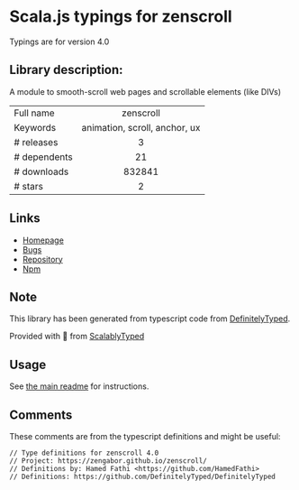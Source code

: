 
# Scala.js typings for zenscroll

Typings are for version 4.0

## Library description:
A module to smooth-scroll web pages and scrollable elements (like DIVs)

|                    |                 |
| ------------------ | :-------------: |
| Full name          | zenscroll |
| Keywords           | animation, scroll, anchor, ux |
| # releases         | 3 |
| # dependents       | 21 |
| # downloads        | 832841 |
| # stars            | 2 |

## Links
- [Homepage](https://zengabor.github.io/zenscroll/)
- [Bugs](https://github.com/zengabor/zenscroll/issues)
- [Repository](https://github.com/zengabor/zenscroll)
- [Npm](https://www.npmjs.com/package/zenscroll)
    


## Note
This library has been generated from typescript code from [DefinitelyTyped](https://definitelytyped.org).

Provided with :purple_heart: from [ScalablyTyped](https://github.com/oyvindberg/ScalablyTyped)

## Usage
See [the main readme](../../readme.md) for instructions.

## Comments

These comments are from the typescript definitions and might be useful:
```
// Type definitions for zenscroll 4.0
// Project: https://zengabor.github.io/zenscroll/
// Definitions by: Hamed Fathi <https://github.com/HamedFathi>
// Definitions: https://github.com/DefinitelyTyped/DefinitelyTyped

```

